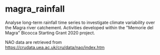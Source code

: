 # magra_rainfall
Analyse long-term rainfall time series to investigate climate variability over the Magra river catchement. 
Activities developed within the "Memorie del Magra" Bicocca Starting Grant 2020 project.

NAO data are retrieved from https://crudata.uea.ac.uk/cru/data/nao/index.htm
